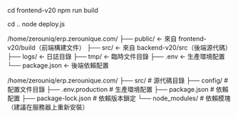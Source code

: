 cd frontend-v20
npm run build

cd ..
node deploy.js

   /home/zerouniq/erp.zerounique.com/
   ├── public/           <- 來自 frontend-v20/build（前端構建文件）
   ├── src/             <- 來自 backend-v20/src（後端源代碼）
   ├── logs/            <- 日誌目錄
   ├── tmp/             <- 臨時文件目錄
   ├── .env             <- 生產環境配置
   └── package.json     <- 後端依賴配置

   /home/zerouniq/erp.zerounique.com/
├── src/                # 源代碼目錄
├── config/            # 配置文件目錄
├── .env.production    # 生產環境配置
├── package.json       # 依賴配置
├── package-lock.json  # 依賴版本鎖定
└── node_modules/      # 依賴模塊（建議在服務器上重新安裝）

